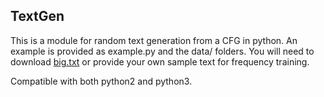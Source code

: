 ## TextGen

This is a module for random text generation from a CFG in python.
An example is provided as example.py and the data/ folders.
You will need to download [big.txt](http://norvig.com/big.txt) or
provide your own sample text for frequency training.

Compatible with both python2 and python3.
